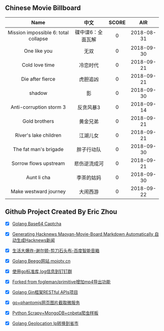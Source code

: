 ## Chinese Movie Billboard
|   Name          | 中文           | SCORE   |  AIR|
|:-------------:|:-------------:| :-----:|:-----:|
|Mission impossible 6: total collapse | 碟中谍6：全面瓦解 |0| 2018-08-31|
|One like you | 无双 |0| 2018-09-30|
|Cold love time | 冷恋时代 |0| 2018-09-21|
|Die after fierce | 虎胆追凶 |0| 2018-09-21|
|shadow | 影 |0| 2018-09-30|
|Anti-corruption storm 3 | 反贪风暴3 |0| 2018-09-14|
|Gold brothers | 黄金兄弟 |0| 2018-09-21|
|River&#39;s lake children | 江湖儿女 |0| 2018-09-21|
|The fat man&#39;s brigade | 胖子行动队 |0| 2018-09-30|
|Sorrow flows upstream | 悲伤逆流成河 |0| 2018-09-21|
|Aunt li cha | 李茶的姑妈 |0| 2018-09-30|
|Make westward journey | 大闹西游 |0| 2018-09-22|


## Github Project Created By Eric Zhou

- [x] [Golang Base64 Captcha](https://github.com/mojocn/base64Captcha)
- [x] [Generating Hacknews Maoyan-Movie-Board Markdown Automatically 自动生成Hacknews新闻](https://github.com/dejavuzhou/md-genie)
- [x] [生活大爆炸-谢尔顿-剪刀石头布-百度智能音箱](https://github.com/mojocn/dueros-bang-game)
- [x] [Golang Beego网站 mojotv.cn](https://github.com/mojocn/www.mojotv.cn)
- [x] [使用go标准库,log信息到钉钉群](https://github.com/mojocn/dooger)
- [x] [Forked from fogleman/primitive增加mp4导出功能](https://github.com/mojocn/primitive)
- [x] [Golang Gin框架RESTful APIs项目](https://github.com/JJJJJJJerk/ezier-golang-web-api-framework)
- [x] [go+phantomjs网页图片截取微服务](https://github.com/mojocn/screen_shot)
- [x] [Python Scrapy+MongoDB+cnbeta爬虫样板](https://github.com/mojocn/scrapy_mongodb_boilerplate_cnbeta)
- [x] [Golang Geolocation Ip转换到省市](https://github.com/mojocn/ip2location)





